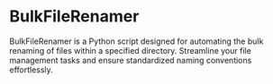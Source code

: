 # BulkFileRenamer
BulkFileRenamer is a Python script designed for automating the bulk renaming of files within a specified directory. Streamline your file management tasks and ensure standardized naming conventions effortlessly.

